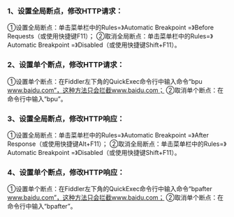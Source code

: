 ### 1、设置全局断点，修改HTTP请求：
①设置全局断点：单击菜单栏中的Rules=》Automatic Breakpoint =》Before Requests（或使用快捷键F11）；
②取消全局断点：单击菜单栏中的Rules=》Automatic Breakpoint =》Disabled（或使用快捷键Shift+F11）。
### 2、设置单个断点，修改HTTP请求：
①设置单个断点：在Fiddler左下角的QuickExec命令行中输入命令“bpu www.baidu.com”，这种方法只会拦截www.baidu.com；
②取消单个断点：在命令行中输入“bpu”。
### 3、设置全局断点，修改HTTP响应：
①设置全局断点：单击菜单栏中的Rules=》Automatic Breakpoint =》After Response（或使用快捷键Alt+F11）；
②取消全局断点：单击菜单栏中的Rules=》Automatic Breakpoint =》Disabled（或使用快捷键Shift+F11）。
### 4、设置单个断点，修改HTTP响应：
①设置单个断点：在Fiddler左下角的QuickExec命令行中输入命令“bpafter www.baidu.com”，这种方法只会拦截www.baidu.com；
②取消单个断点：在命令行中输入“bpafter”。
